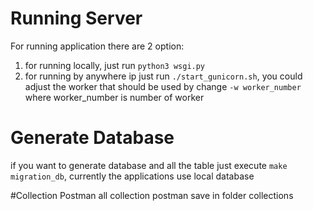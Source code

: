 # Running Server
For running application there are 2 option:
1. for running locally, just run ```python3 wsgi.py```
2.  for running by anywhere ip just run
        ```./start_gunicorn.sh```, you could adjust the worker that should be used by change ```-w worker_number```
        where worker_number is number of worker

# Generate Database 
if you want to generate database and all the table just execute 
```make migration_db```, currently the applications use local database

#Collection Postman
all collection postman save in folder collections